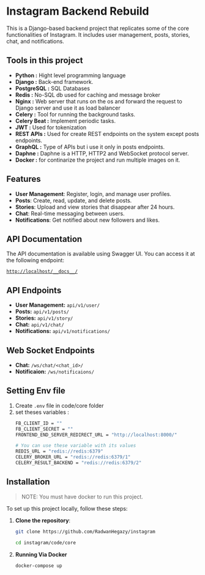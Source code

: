 # Instagram Backend Rebuild

This is a Django-based backend project that replicates some of the core functionalities of Instagram. It includes user management, posts, stories, chat, and notifications.

## Tools in this project
- **Python :** Hight level programming language
- **Django :**  Back-end framework.
- **PostgreSQL :** SQL Databases
- **Redis :** No-SQL db used for caching and message broker
- **Nginx :** Web server that runs on the os and forward the request to Django server and use it as load balancer
- **Celery :** Tool for running the background tasks.
- **Celery Beat :** Implement periodic tasks.
- **JWT :** Used for tokenization
- **REST APIs :** Used for create REST endpoints on the system except posts endpoints.
- **GraphQL :** Type of APIs but i use it only in posts endpoints.
- **Daphne :** Daphne is a HTTP, HTTP2 and WebSocket protocol server.
- **Docker :** for continarize the project and run multiple images on it.


## Features

- **User Management**: Register, login, and manage user profiles.
- **Posts**: Create, read, update, and delete posts.
- **Stories**: Upload and view stories that disappear after 24 hours.
- **Chat**: Real-time messaging between users.
- **Notifications**: Get notified about new followers and likes.

## API Documentation

The API documentation is available using Swagger UI. You can access it at the following endpoint:

[`http://localhost/__docs__/`](http://localhost/__docs__/)




## API Endpoints
- **User Management:** `api/v1/user/`
- **Posts:** `api/v1/posts/`
- **Stories:** `api/v1/story/`
- **Chat:** `api/v1/chat/`
- **Notifications:** `api/v1/notifications/`


## Web Socket Endpoints 
- **Chat:** `/ws/chat/<chat_id>/`
- **Notificaion:** `/ws/notificaions/`



## Setting Env file

1. Create `.env` file in code/core folder
2. set theses variables : 
    ```bash
    FB_CLIENT_ID = ""
    FB_CLIENT_SECRET = ""
    FRONTEND_END_SERVER_REDIRECT_URL = "http://localhost:8000/"
    
    # You can use these variable with its values
    REDIS_URL = "redis://redis:6379"
    CELERY_BROKER_URL = "redis://redis:6379/1"
    CELERY_RESULT_BACKEND = "redis://redis:6379/2"
    ```

## Installation

> NOTE: You must have docker to run this project.

To set up this project locally, follow these steps:

1. **Clone the repository**:
    ```bash
    git clone https://github.com/RadwanHegazy/instagram
    ```
    ```bash
    cd instagram/code/core
    ```


2. **Running Via Docker**
    ```bash
    docker-compose up
    ```


